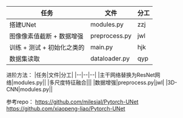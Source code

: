 |任务|文件|分工|
|--|--|--|
|搭建UNet|modules.py|zzj|
|图像像素值截断 + 数据增强|preprocess.py|jwl|
|训练 + 测试 + 初始化之类的|main.py|hjk|
|数据集读取|dataloader.py|qyp|

进阶方法：
|任务|文件|分工|
|--|--|--|
|主干网络替换为ResNet网络|modules.py||
|多尺度特征融合|||
|数据增强|preprocess.py|jwl|
|3D-CNN|modules.py||

参考repo：
https://github.com/milesial/Pytorch-UNet
https://github.com/xiaopeng-liao/Pytorch-UNet
